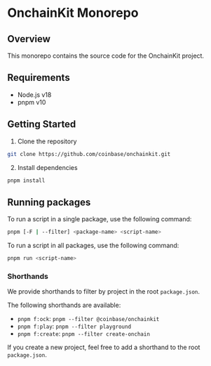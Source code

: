 # OnchainKit Monorepo

## Overview

This monorepo contains the source code for the OnchainKit project.

## Requirements

- Node.js v18
- pnpm v10

## Getting Started

1. Clone the repository

```bash
git clone https://github.com/coinbase/onchainkit.git
```

2. Install dependencies

```bash
pnpm install
```

## Running packages

To run a script in a single package, use the following command:

```bash
pnpm [-F | --filter] <package-name> <script-name>
```

To run a script in all packages, use the following command:

```bash
pnpm run <script-name>
```

### Shorthands

We provide shorthands to filter by project in the root `package.json`.

The following shorthands are available:

- `pnpm f:ock`: `pnpm --filter @coinbase/onchainkit`
- `pnpm f:play`: `pnpm --filter playground`
- `pnpm f:create`: `pnpm --filter create-onchain`

If you create a new project, feel free to add a shorthand to the root `package.json`.

